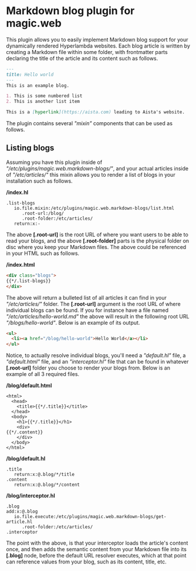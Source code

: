 
# Markdown blog plugin for magic.web

This plugin allows you to easily implement Markdown blog support for your dynamically rendered Hyperlambda websites.
Each blog article is written by creating a Markdown file within some folder, with frontmatter parts
declaring the title of the article and its content such as follows.

```markdown
---
title: Hello world
---
This is an example blog.

1. This is some numbered list
2. This is another list item

This is a [hyperlink](https://aista.com) leading to Aista's website.
```

The plugin contains several _"mixin"_ components that can be used as follows.

## Listing blogs

Assuming you have this plugin inside of _"/etc/plugins/magic.web.markdown-blogs/"_, and your actual
articles inside of _"/etc/articles/"_ this mixin allows you to render a list of blogs in your installation
such as follows.

**/index.hl**

```
.list-blogs
   io.file.mixin:/etc/plugins/magic.web.markdown-blogs/list.html
      .root-url:/blog/
      .root-folder:/etc/articles/
   return:x:-
```

The above **[.root-url]** is the root URL of where you want users to be able to read your blogs, and
the above **[.root-folder]** parts is the physical folder on disc where you keep your Markdown files.
The above could be referenced in your HTML such as follows.

**/index.html**

```html
<div class="blogs">
{{*/.list-blogs}}
</div>
```

The above will return a bulleted list of all articles it can find in your _"/etc/articles/"_ folder.
The **[.root-url]** argument is the root URL of where individual blogs can be found. If you for
instance have a file named _"/etc/articles/hello-world.md"_ the above will result in the following
root URL _"/blogs/hello-world"_. Below is an example of its output.

```html
<ul>
  <li><a href="/blog/hello-world">Hello World</a></li>
</ul>
```

Notice, to actually resolve individual blogs, you'll need a _"default.hl"_ file, a _"default.html"_
file, and an _"interceptor.hl"_ file that can be found in whatever **[.root-url]** folder you choose
to render your blogs from. Below is an example of all 3 required files.

**/blog/default.html**

```
<html>
  <head>
    <title>{{*/.title}}</title>
  </head>
  <body>
    <h1>{{*/.title}}</h1>
    <div>
{{*/.content}}
    </div>
  </body>
</html>
```

**/blog/default.hl**

```
.title
   return:x:@.blog/*/title
.content
   return:x:@.blog/*/content
```

**/blog/interceptor.hl**

```
.blog
add:x:@.blog
   io.file.execute:/etc/plugins/magic.web.markdown-blogs/get-article.hl
      .root-folder:/etc/articles/
.interceptor
```

The point with the above, is that your interceptor loads the article's content once,
and then adds the semantic content from your Markdown file into its **[.blog]** node,
before the default URL resolver executes, which at that point can reference values
from your blog, such as its content, title, etc.
